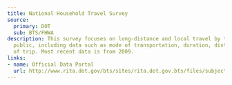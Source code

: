 ```yaml
---
title: National Household Travel Survey
source:
  primary: DOT
  sub: BTS/FHWA
description: This survey focuses on long-distance and local travel by the American
  public, including data such as mode of transportation, duration, distance and purpose
  of trip. Most recent data is from 2009.
links:
- name: Official Data Portal
  url: http://www.rita.dot.gov/bts/sites/rita.dot.gov.bts/files/subject_areas/national_household_travel_survey/index.html
---
```

